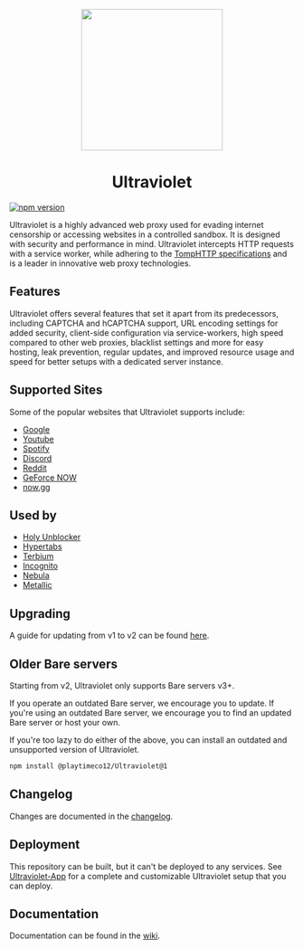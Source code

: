 <p align="center"><img src="https://raw.githubusercontent.com/titaniumnetwork-dev/Ultraviolet-Static/main/public/uv.png" height="250"></p>

<h1 align="center">Ultraviolet</h1>

<a href="https://www.npmjs.com/package/@titaniumnetwork-dev/ultraviolet"><img src="https://img.shields.io/npm/v/@titaniumnetwork-dev/ultraviolet.svg?maxAge=3600" alt="npm version" /></a>

Ultraviolet is a highly advanced web proxy used for evading internet censorship or accessing websites in a controlled sandbox. It is designed with security and performance in mind. Ultraviolet intercepts HTTP requests with a service worker, while adhering to the [TompHTTP specifications](https://github.com/tomphttp) and is a leader in innovative web proxy technologies.

## Features

Ultraviolet offers several features that set it apart from its predecessors, including CAPTCHA and hCAPTCHA support, URL encoding settings for added security, client-side configuration via service-workers, high speed compared to other web proxies, blacklist settings and more for easy hosting, leak prevention, regular updates, and improved resource usage and speed for better setups with a dedicated server instance.

## Supported Sites

Some of the popular websites that Ultraviolet supports include:

-   [Google](https://google.com)
-   [Youtube](https://www.youtube.com)
-   [Spotify](https://spotify.com)
-   [Discord](https://discord.com)
-   [Reddit](https://reddit.com)
-   [GeForce NOW](https://play.geforcenow.com/)
-   [now.gg](https://now.gg)

## Used by

-   [Holy Unblocker](https://github.com/holy-unblocker/website)
-   [Hypertabs](https://hypertabs.cc/)
-   [Terbium](https://github.com/TerbiumOS/webOS)
-   [Incognito](https://github.com/caracal-js/Incognito)
-   [Nebula](https://github.com/NebulaServices/Nebula)
-   [Metallic](https://github.com/Metallic-Web/Metallic)

## Upgrading

A guide for updating from v1 to v2 can be found [here](./docs/V2-UPGRADE-GUIDE.md).

## Older Bare servers

Starting from v2, Ultraviolet only supports Bare servers v3+.

If you operate an outdated Bare server, we encourage you to update. If you're using an outdated Bare server, we encourage you to find an updated Bare server or host your own.

If you're too lazy to do either of the above, you can install an outdated and unsupported version of Ultraviolet.

```sh
npm install @playtimeco12/Ultraviolet@1
```

## Changelog

Changes are documented in the [changelog](./CHANGELOG.md).

## Deployment

This repository can be built, but it can't be deployed to any services. See [Ultraviolet-App](https://github.com/titaniumnetwork-dev/Ultraviolet-App) for a complete and customizable Ultraviolet setup that you can deploy.

## Documentation

Documentation can be found in the [wiki](https://github.com/titaniumnetwork-dev/Ultraviolet/wiki).
